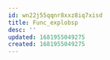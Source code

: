 ```yaml
---
id: wn22j55qqnr8xxz8iq7xisd
title: Func_explobsp
desc: ''
updated: 1681955049275
created: 1681955049275
---
```

